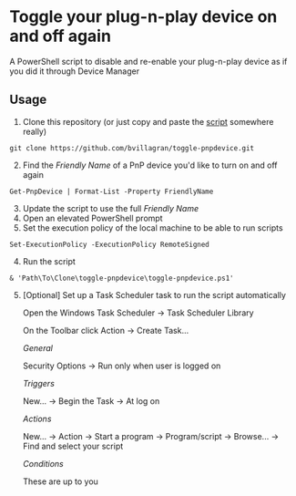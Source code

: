 # Toggle your plug-n-play device on and off again
A PowerShell script to disable and re-enable your plug-n-play device as if you did it through Device Manager

## Usage

  1. Clone this repository (or just copy and paste the [script](/toggle-pnpdevice.ps1) somewhere really)

    git clone https://github.com/bvillagran/toggle-pnpdevice.git

  2. Find the *Friendly Name* of a PnP device you'd like to turn on and off again

    Get-PnpDevice | Format-List -Property FriendlyName

  3. Update the script to use the full *Friendly Name*
  4. Open an elevated PowerShell prompt
  5. Set the execution policy of the local machine to be able to run scripts
  
    Set-ExecutionPolicy -ExecutionPolicy RemoteSigned
  
  4. Run the script

    & 'Path\To\Clone\toggle-pnpdevice\toggle-pnpdevice.ps1'

  5. [Optional] Set up a Task Scheduler task to run the script automatically
  
     Open the Windows Task Scheduler -> Task Scheduler Library
     
     On the Toolbar click Action -> Create Task...
     
     *General*
     
     Security Options -> Run only when user is logged on
      
     *Triggers*
     
     New... -> Begin the Task -> At log on
      
     *Actions*
     
     New... -> Action -> Start a program
            -> Program/script -> Browse... -> Find and select your script
             
     *Conditions*
     
     These are up to you

